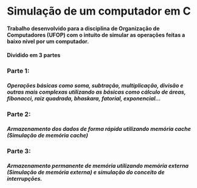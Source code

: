 # Simulação de um computador em C
#### Trabalho desenvolvido para a disciplina de Organização de Computadores (UFOP) com o intuito de simular as operações feitas a baixo nível por um computador.
#### Dividido em 3 partes
### Parte 1:
##### Operações básicas como soma, subtração, multiplicação, divisão e outras mais complexas utilizando as básicas como cálculo de áreas, fibonacci, raiz quadrada, bhaskara, fatorial, exponencial...
### Parte 2:
##### Armazenamento dos dados de forma rápida utilizando memória cache (Simulação de memória cache)
### Parte 3:
##### Armazenamento permanente de memória utilizando memória externa (Simulação de memória externa) e simulação do conceito de interrupções.
